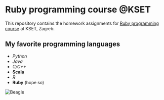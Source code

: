 # Ruby programming course @KSET
This repository contains the homework assignments for [Ruby programming course](https://github.com/monorkin/learn.rb) at KSET, Zagreb.

## My favorite programming languages
* *Python*
* *Java*
* *C/C++*
* **Scala**
* *R*
* **Ruby** (hope so)

![Beagle](https://i.ytimg.com/vi/bx7BjjqHf2U/maxresdefault.jpg)
